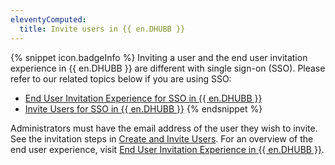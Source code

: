 ```yaml
---
eleventyComputed:
  title: Invite users in {{ en.DHUBB }}
---
```

{% snippet icon.badgeInfo %} 
Inviting a user and the end user invitation experience in {{ en.DHUBB }} are different with single sign-on (SSO). Please refer to our related topics below if you are using SSO:  

* [End User Invitation Experience for SSO in {{ en.DHUBB }}](/hub/getting-started/get-started-sso-hub-business/invite-users-SSO-hub-business/end-user-experience/) 
* [Invite Users for SSO in {{ en.DHUBB }}](/hub/getting-started/get-started-sso-hub-business/invite-users-SSO-hub-business/) 
{% endsnippet %}
 
Administrators must have the email address of the user they wish to invite. See the invitation steps in [Create and Invite Users](/hub/web-interface/administration/management/users/create-invite-users/). 
For an overview of the end user experience, visit [End User Invitation Experience in {{ en.DHUBB }}](/hub/getting-started/get-started-hub-business/invite-users-hub-business/end-user-invitation-experience/). 
